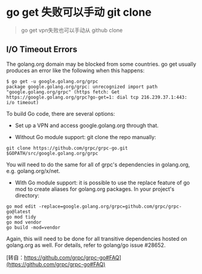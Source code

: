 # go get 失败可以手动 git clone
> go get vpn失败也可以手动从 github clone

## I/O Timeout Errors

The golang.org domain may be blocked from some countries. go get usually produces an error like the following when this happens:

```
$ go get -u google.golang.org/grpc
package google.golang.org/grpc: unrecognized import path "google.golang.org/grpc" (https fetch: Get https://google.golang.org/grpc?go-get=1: dial tcp 216.239.37.1:443: i/o timeout)
```


To build Go code, there are several options:

- Set up a VPN and access google.golang.org through that.

- Without Go module support: git clone the repo manually:

```
git clone https://github.com/grpc/grpc-go.git $GOPATH/src/google.golang.org/grpc
```

You will need to do the same for all of grpc's dependencies in golang.org, e.g. golang.org/x/net.

- With Go module support: it is possible to use the replace feature of go mod to create aliases for golang.org packages. In your project's directory:

```
go mod edit -replace=google.golang.org/grpc=github.com/grpc/grpc-go@latest
go mod tidy
go mod vendor
go build -mod=vendor
```

Again, this will need to be done for all transitive dependencies hosted on golang.org as well. For details, refer to golang/go issue #28652.


[转自：https://github.com/grpc/grpc-go#FAQ](https://github.com/grpc/grpc-go#FAQ)